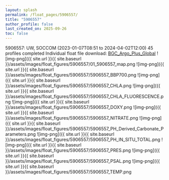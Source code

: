 ```yaml
---
layout: splash
permalink: /float_pages/5906557/
title: "5906557"
author_profile: false
last_created_on: 2025-09-26
toc: false
---
```

 
5906557: UW, SOCCOM (2023-01-07T08:51 to 2024-04-02T12:00)
45 profiles completed
Individual float file download: [BGC_Argo_Plus_Global](https://ftp.soest.hawaii.edu/bgc_argo_plus/Individual_Floats/outliers_removed/5906557_Sprof_processed.nc)
![img-png]({{ site.url }}{{ site.baseurl }}/assets/images/float_figures/5906557/01_5906557_map.png
![img-png]({{ site.url }}{{ site.baseurl }}/assets/images/float_figures/5906557/5906557_BBP700.png
![img-png]({{ site.url }}{{ site.baseurl }}/assets/images/float_figures/5906557/5906557_CHLA.png
![img-png]({{ site.url }}{{ site.baseurl }}/assets/images/float_figures/5906557/5906557_CHLA_FLUORESCENCE.png
![img-png]({{ site.url }}{{ site.baseurl }}/assets/images/float_figures/5906557/5906557_DOXY.png
![img-png]({{ site.url }}{{ site.baseurl }}/assets/images/float_figures/5906557/5906557_NITRATE.png
![img-png]({{ site.url }}{{ site.baseurl }}/assets/images/float_figures/5906557/5906557_PH_Derived_Carbonate_Parameters.png
![img-png]({{ site.url }}{{ site.baseurl }}/assets/images/float_figures/5906557/5906557_PH_IN_SITU_TOTAL.png
![img-png]({{ site.url }}{{ site.baseurl }}/assets/images/float_figures/5906557/5906557_PRES.png
![img-png]({{ site.url }}{{ site.baseurl }}/assets/images/float_figures/5906557/5906557_PSAL.png
![img-png]({{ site.url }}{{ site.baseurl }}/assets/images/float_figures/5906557/5906557_TEMP.png
